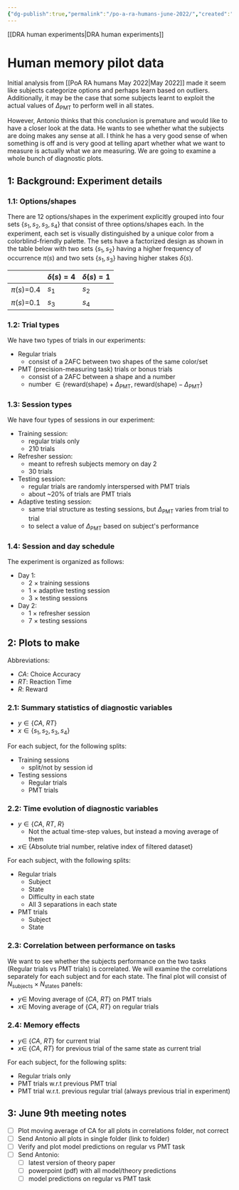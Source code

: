 ```yaml
---
{"dg-publish":true,"permalink":"/po-a-ra-humans-june-2022/","created":"","updated":""}
---
```


[[DRA human experiments\|DRA human experiments]]

# Human memory pilot data
Initial analysis from [[PoA RA humans May 2022\|May 2022]] made it seem like subjects categorize options and perhaps learn based on outliers. Additionally, it may be the case that some subjects learnt to exploit the actual values of $\Delta_\text{PMT}$ to perform well in all states.

However, Antonio thinks that this conclusion is premature and would like to have a closer look at the data. He wants to see whether what the subjects are doing makes any sense at all. I think he has a very good sense of when something is off and is very good at telling apart whether what we want to measure is actually what we are measuring. We are going to examine a whole bunch of diagnostic plots.

## 1: Background: Experiment details
### 1.1: Options/shapes
There are 12 options/shapes in the experiment explicitly grouped into four sets $\{s_1,s_2,s_3,s_4\}$ that consist of three options/shapes each. In the experiment, each set is visually distinguished by a unique color from a colorblind-friendly palette. The sets have a factorized design as shown in the table below with two sets $\{s_1,s_2\}$ having a higher frequency of occurrence $\pi(s)$ and two sets $\{s_1,s_3\}$ having higher stakes $\delta(s)$. 

|              | $\delta(s)=4$ | $\delta(s)=1$ |
| ------------ | ------------- | ------------- |
| $\pi(s)$=0.4 | $s_1$         | $s_2$         |
| $\pi(s)$=0.1 | $s_3$         | $s_4$         |


### 1.2: Trial types
We have two types of trials in our experiments:
- Regular trials
	- consist of a 2AFC between two shapes of the same color/set
- PMT (precision-measuring task) trials or bonus trials
	- consist of a 2AFC between a shape and a number
	- number $\in\{\text{reward}(\text{shape})+\Delta_\text{PMT},\ \text{reward}(\text{shape})-\Delta_\text{PMT}\}$

### 1.3: Session types
We have four types of sessions in our experiment:
- Training session:
	- regular trials only
	- 210 trials
- Refresher session:
	- meant to refresh subjects memory on day 2
	- 30 trials
- Testing session:
	- regular trials are randomly interspersed with PMT trials
	- about ~20% of trials are PMT trials
- Adaptive testing session:
	- same trial structure as testing sessions, but $\Delta_\text{PMT}$ varies from trial to trial
	- to select a value of $\Delta_\text{PMT}$ based on subject's performance

### 1.4: Session and day schedule
The experiment is organized as follows:
- Day 1:
	- 2 $\times$ training sessions
	- 1 $\times$ adaptive testing session
	- 3 $\times$ testing sessions
- Day 2:
	- 1 $\times$ refresher session
	- 7 $\times$ testing sessions

## 2: Plots to make
Abbreviations:
- $CA$: Choice Accuracy
- $RT$: Reaction Time
- $R$: Reward

### 2.1: Summary statistics of diagnostic variables
- $y\in \{CA,\ RT\}$
- $x\in\{s_1,s_2,s_3,s_4\}$ 

For each subject, for the following splits:
- Training sessions
	- split/not by session id
- Testing sessions
	- Regular trials
	- PMT trials

### 2.2: Time evolution of diagnostic variables
- $y\in \{CA,\ RT,\ R\}$
	- Not the actual time-step values, but instead a moving average of them
- $x\in$ {Absolute trial number, relative index of filtered dataset}

For each subject, with the following splits:
- Regular trials
	- Subject
	- State
	- Difficulty in each state
	- All 3 separations in each state
- PMT trials
	- Subject
	- State

### 2.3: Correlation between performance on tasks
We want to see whether the subjects performance on the two tasks (Regular trials vs PMT trials) is correlated. We will examine the correlations separately for each subject and for each state. The final plot will consist of $N_\text{subjects} \times N_\text{states}$ panels:

- $y\in$ Moving average of $\{CA,\ RT\}$ on PMT trials
- $x\in$ Moving average of $\{CA,\ RT\}$ on regular trials

### 2.4: Memory effects
- $y\in$ $\{CA,\ RT\}$ for current trial
- $x\in$ $\{CA,\ RT\}$ for previous trial of the same state as current trial

For each subject, for the following splits:
- Regular trials only
- PMT trials  w.r.t previous PMT trial
- PMT trial w.r.t. previous regular trial (always previous trial in experiment)


## 3: June 9th meeting notes
- [ ] Plot moving average of CA for all plots in correlations folder, not correct
- [ ] Send Antonio all plots in single folder (link to folder)
- [ ] Verify and plot model predictions on regular vs PMT task
- [ ] Send Antonio:
	- [ ] latest version of theory paper
	- [ ] powerpoint (pdf) with all model/theory predictions
	- [ ] model predictions on regular vs PMT task